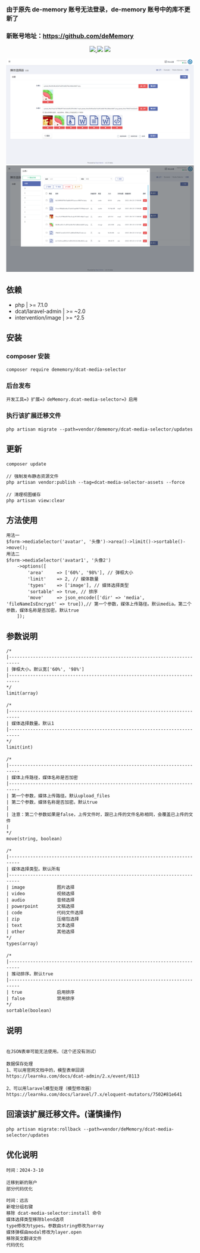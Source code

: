 ### 由于原先 de-memory 账号无法登录，de-memory 账号中的库不更新了
### 新账号地址：https://github.com/deMemory

<p align="center">
    <a href="https://packagist.org/packages/dememory/dcat-media-selector">
        <img src="https://img.shields.io/packagist/dt/dememory/dcat-media-selector.svg?color=" />
    </a> 
    <a><img src="https://img.shields.io/badge/php-7.1+-59a9f8.svg?style=flat" /></a> 
    <a><img src="https://img.shields.io/badge/laravel-7.29+-59a9f8.svg?style=flat" ></a>
</p>


![](https://raw.githubusercontent.com/deMemory/dcat-media-selector/master/1.png)
![](https://raw.githubusercontent.com/deMemory/dcat-media-selector/master/2.png)

## 依赖

- php | >= 7.1.0
- dcat/laravel-admin | >= ~2.0
- intervention/image | >= ^2.5

## 安装

### composer 安装

```
composer require dememory/dcat-media-selector
```

### 后台发布

```
开发工具=》扩展=》deMemory.dcat-media-selector=》启用
```

### 执行该扩展迁移文件

```
php artisan migrate --path=vendor/dememory/dcat-media-selector/updates
```

## 更新

```
composer update

// 强制发布静态资源文件
php artisan vendor:publish --tag=dcat-media-selector-assets --force

// 清理视图缓存
php artisan view:clear
```

## 方法使用

```
用法一
$form->mediaSelector('avatar', '头像')->area()->limit()->sortable()->move();
用法二
$form->mediaSelector('avatar1', '头像2')
    ->options([
        'area'     => ['60%', '98%'], // 弹框大小
        'limit'    => 2, // 媒体数量
        'types'    => ['image'], // 媒体选择类型
        'sortable' => true, // 排序
        'move'     => json_encode(['dir' => 'media', 'fileNameIsEncrypt' => true]),// 第一个参数，媒体上传路径。默认media。第二个参数，媒体名称是否加密。默认true
    ]);
```

## 参数说明

```
/*
|--------------------------------------------------------------------------
| 弹框大小。默认宽['60%', '98%']
|--------------------------------------------------------------------------
*/
limit(array)

/*
|--------------------------------------------------------------------------
| 媒体选择数量。默认1
|--------------------------------------------------------------------------
*/
limit(int)

/*
|--------------------------------------------------------------------------
| 媒体上传路径，媒体名称是否加密
|--------------------------------------------------------------------------
| 第一个参数，媒体上传路径。默认upload_files
| 第二个参数，媒体名称是否加密。默认true
|
| 注意：第二个参数如果是false，上传文件时，跟已上传的文件名称相同，会覆盖已上传的文件
| 
*/
move(string, boolean)

/*
|--------------------------------------------------------------------------
| 媒体选择类型。默认所有
|--------------------------------------------------------------------------
| image            图片选择
| video            视频选择
| audio            音频选择
| powerpoint       文稿选择
| code             代码文件选择
| zip              压缩包选择
| text             文本选择
| other            其他选择
*/
types(array)

/*
|--------------------------------------------------------------------------
| 推动排序。默认true
|--------------------------------------------------------------------------
| true             启用排序
| false            禁用排序
*/
sortable(boolean)
```

## 说明

```

在JSON表单可能无法使用。（这个还没有测试）

数据保存处理
1、可以用官网文档中的，模型表单回调
https://learnku.com/docs/dcat-admin/2.x/event/8113

2、可以用laravel模型处理（模型修改器）
https://learnku.com/docs/laravel/7.x/eloquent-mutators/7502#81e641
```

## 回滚该扩展迁移文件。(谨慎操作)

```
php artisan migrate:rollback --path=vendor/deMemory/dcat-media-selector/updates
```

## 优化说明

```
时间：2024-3-10

迁移到新的账户
部分代码优化
```

```
时间：远古
新增分组右键
移除 dcat-media-selector:install 命令
媒体选择类型移除blend选项
type修改为types。参数由string修改为array
媒体弹框由modal修改为layer.open
移除英文翻译文件
代码优化
```
